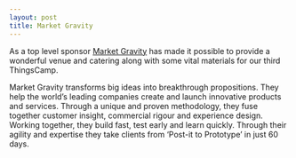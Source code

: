 ```yaml
---
layout: post
title: Market Gravity
---
```


As a top level sponsor [Market Gravity](http://www.marketgravity.com/) has made it possible to provide a wonderful venue and catering along with some vital materials for our third ThingsCamp.

Market Gravity transforms big ideas into breakthrough propositions. They help the world’s leading companies create and launch innovative products and services. Through a unique and proven methodology, they fuse together customer insight, commercial rigour and experience design. Working together, they build fast, test early and learn quickly. Through their agility and expertise they take clients from ‘Post-it to Prototype’ in just 60 days.

